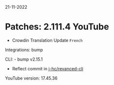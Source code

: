 21-11-2022

Patches: 2.111.4
 YouTube
==
- Crowdin Translation Update
`French`

Integrations:  bump

CLI:  - bump v2.15.1
- Reflect commit in [j-hc/revanced-cli](https://github.com/j-hc/revanced-cli)

YouTube version: 17.45.36

